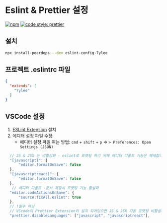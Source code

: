 # Eslint & Prettier 설정

[![npm](https://flat.badgen.net/npm/v/eslint-config-7ylee)](https://npmjs.com/package/eslint-config-7ylee)
[![code style: prettier](https://img.shields.io/badge/code_style-prettier-ff69b4.svg?style=flat-square)](https://github.com/prettier/prettier)

## 설치

``` bash
npx install-peerdeps --dev eslint-config-7ylee
```

## 프로젝트 .eslintrc 파일

``` json
{
  "extends": [
    "7ylee"
  ]
}
```

## VSCode 설정

1. [ESLint Extension](https://marketplace.visualstudio.com/items?itemName=dbaeumer.vscode-eslint) 설치
2. 에디터 설정 파일 수정: 
    - 에디터 설정 파일 여는 방법: `cmd` + `shift` + `p` => `> Preferences: Open Settings (JSON)` 

  ```js
    // JS & JSX 는 비활성화 - eslint로 포맷팅 하기 위해 에디터 디폴트 기능은 해제합니다.
    "[javascript]": {
        "editor.formatOnSave": false
    },
    "[javascriptreact]": {
        "editor.formatOnSave": false
    },
     // 에디터 디폴트 -문서 저장시 포맷팅 기능 활성화
    "editor.codeActionsOnSave": {
        "source.fixAll.eslint": true
    },
    // !필수 아님
    // VScode의 Prettier Extension이 설치 되어있으면 JS & JSX 자동 포맷팅 비활성화 
    "prettier.disableLanguages": ["javascript", "javascriptreact"],
  ```
